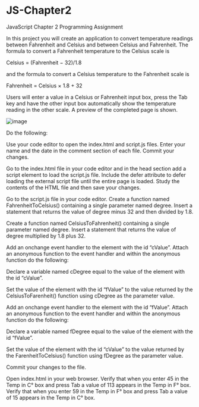 # JS-Chapter2
JavaScript Chapter 2 Programming Assignment

In this project you will create an application to convert temperature readings between Fahrenheit and Celsius and between Celsius and Fahrenheit. The formula to convert a Fahrenheit temperature to the Celsius scale is

Celsius = (Fahrenheit − 32)/1.8

and the formula to convert a Celsius temperature to the Fahrenheit scale is

Fahrenheit = Celsius × 1.8 + 32

Users will enter a value in a Celsius or Fahrenheit input box, press the Tab key and have the other input box automatically show the temperature reading in the other scale. A preview of the completed page is shown.

![image](https://github.com/user-attachments/assets/024767dd-2a8d-4be8-9817-c92b4ca6d3ef)


Do the following:

Use your code editor to open the index.html and script.js files. Enter your name and the date in the comment section of each file. Commit your changes.

Go to the index.html file in your code editor and in the head section add a script element to load the script.js file. Include the defer attribute to defer loading the external script file until the entire page is loaded. Study the contents of the HTML file and then save your changes.

Go to the script.js file in your code editor. Create a function named FahrenheitToCelsius() containing a single parameter named degree. Insert a statement that returns the value of degree minus 32 and then divided by 1.8.

Create a function named CelsiusToFahrenheit() containing a single parameter named degree. Insert a statement that returns the value of degree multiplied by 1.8 plus 32.

Add an onchange event handler to the element with the id “cValue”. Attach an anonymous function to the event handler and within the anonymous function do the following:

Declare a variable named cDegree equal to the value of the element with the id “cValue”.

Set the value of the element with the id “fValue” to the value returned by the CelsiusToFarenheit() function using cDegree as the parameter value.

Add an onchange event handler to the element with the id “fValue”. Attach an anonymous function to the event handler and within the anonymous function do the following:

Declare a variable named fDegree equal to the value of the element with the id “fValue”.

Set the value of the element with the id “cValue” to the value returned by the FarenheitToCelsius() function using fDegree as the parameter value.

Commit your changes to the file.

Open index.html in your web browser. Verify that when you enter 45 in the Temp in C° box and press Tab a value of 113 appears in the Temp in F° box. Verify that when you enter 59 in the Temp in F° box and press Tab a value of 15 appears in the Temp in C° box.

